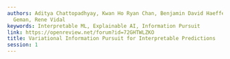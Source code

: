 ```yaml
---
authors: Aditya Chattopadhyay, Kwan Ho Ryan Chan, Benjamin David Haeffele, Donald
  Geman, Rene Vidal
keywords: Interpretable ML, Explainable AI, Information Pursuit
link: https://openreview.net/forum?id=72GHTWLZKO
title: Variational Information Pursuit for Interpretable Predictions
session: 1
---
```

